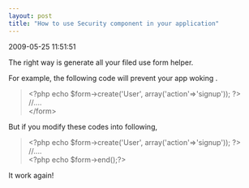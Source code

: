 ```yaml
---
layout: post
title: "How to use Security component in your application"
---
```


<p class='meta'>2009-05-25 11:51:51</p>

The right way is generate all your filed use form helper.

For example, the following code will prevent your app woking .
<blockquote>
<div>&lt;?php echo $form-&gt;create('User', array('action'=&gt;'signup')); ?&gt;</div>
<div>//....</div>
<div>&lt;/form&gt;</div></blockquote>
<div></div>
<div>But if you modify these codes into following,</div>
<div></div>
<div>
<blockquote>
<div>&lt;?php echo $form-&gt;create('User', array('action'=&gt;'signup')); ?&gt;</div>
<div>//....</div>
<div>&lt;?php echo $form-&gt;end();?&gt;</div></blockquote>
<div>It work again!</div>
</div>